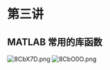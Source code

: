 # 第三讲
## MATLAB 常用的库函数
![8CbX7D.png](https://s2.ax1x.com/2020/03/10/8CbX7D.png)
![8CbO0O.png](https://s2.ax1x.com/2020/03/10/8CbO0O.png)

